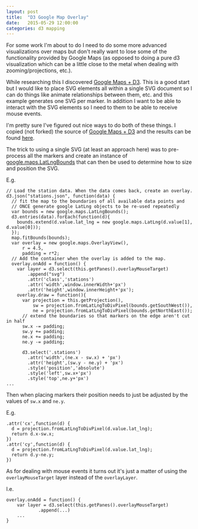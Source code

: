 ```yaml
---
layout: post
title:  "D3 Google Map Overlay"
date:   2015-05-29 12:00:00
categories: d3 mapping
---
```


For some work I'm about to do I need to do some more advanced visualizations over maps but don't really want to lose some of the functionality provided by Google Maps (as opposed to doing a pure d3 visualization which can be a little
close to the metal when dealing with zooming/projections, etc.).

While researching this I discovered [Google Maps + D3](https://gist.github.com/mbostock/899711).  This is a good start but I would like
to place SVG elements all within a single SVG document so I can do things like animate relationships between them, etc. and this example generates one SVG per marker.  In addition I want to be able to interact with the SVG elements
so I need to them to be able to receive mouse events.

I'm pretty sure I've figured out nice ways to do both of these things.  I copied (not forked) the source of
[Google Maps + D3](https://gist.github.com/mbostock/899711) and the results can be found [here](/d3-google-overlay/).

The trick to using a single SVG (at least an approach here) was to pre-process all the markers and create an instance of [google.maps.LatLngBounds](https://developers.google.com/maps/documentation/javascript/reference#LatLngBounds) that can then be used to determine how to size and position
the SVG.

E.g.

    // Load the station data. When the data comes back, create an overlay.
    d3.json("stations.json", function(data) {
      // fit the map to the boundaries of all available data points and
      // ONCE generate google LatLng objects to be re-used repeatedly
      var bounds = new google.maps.LatLngBounds();
      d3.entries(data).forEach(function(d){
        bounds.extend(d.value.lat_lng = new google.maps.LatLng(d.value[1], d.value[0]));
      });
      map.fitBounds(bounds);
      var overlay = new google.maps.OverlayView(),
          r = 4.5,
          padding = r*2;
      // Add the container when the overlay is added to the map.
      overlay.onAdd = function() {
        var layer = d3.select(this.getPanes().overlayMouseTarget)
            .append("svg")
            .attr('class','stations')
            .attr('width',window.innerWidth+'px')
            .attr('height',window.innerHeight+'px');
        overlay.draw = function(){
          var projection = this.getProjection(),
              sw = projection.fromLatLngToDivPixel(bounds.getSouthWest()),
              ne = projection.fromLatLngToDivPixel(bounds.getNorthEast());
          // extend the boundaries so that markers on the edge aren't cut in half
          sw.x -= padding;
          sw.y += padding;
          ne.x += padding;
          ne.y -= padding;

          d3.select('.stations')
            .attr('width',(ne.x - sw.x) + 'px')
            .attr('height',(sw.y - ne.y) + 'px')
            .style('position','absolute')
            .style('left',sw.x+'px')
            .style('top',ne.y+'px')
    ...

Then when placing markers their position needs to just be adjusted by the values of `sw.x` and `ne.y`.

E.g.

    .attr('cx',function(d) {
      d = projection.fromLatLngToDivPixel(d.value.lat_lng);
      return d.x-sw.x;
    })
    .attr('cy',function(d) {
      d = projection.fromLatLngToDivPixel(d.value.lat_lng);
      return d.y-ne.y;
    })

As for dealing with mouse events it turns out it's just a matter of using the `overlayMouseTarget` layer instead of the `overlayLayer`.

I.e.

    overlay.onAdd = function() {
        var layer = d3.select(this.getPanes().overlayMouseTarget)
                .append(...)
        ...
    }

